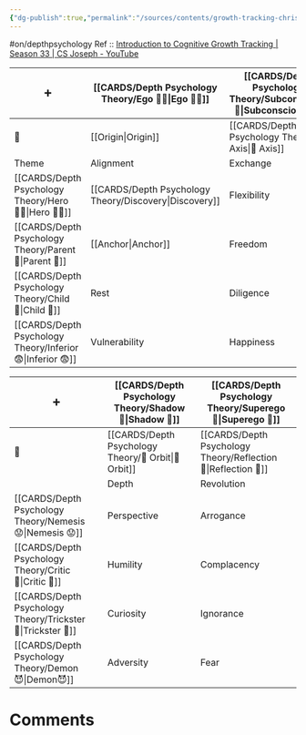 ```yaml
---
{"dg-publish":true,"permalink":"/sources/contents/growth-tracking-chris-taylor/","noteIcon":"","created":"2023-04-08T18:40:05.302+02:00","updated":"2023-04-18T12:43:54.743+02:00"}
---
```


#on/depthpsychology 
Ref :: [Introduction to Cognitive Growth Tracking | Season 33 | CS Joseph - YouTube](https://www.youtube.com/watch?v=Ni_1xfd_Kt8&t=283s)

|    ➕    | [[CARDS/Depth Psychology Theory/Ego 🙋‍♂️\|Ego 🙋‍♂️]]          | [[CARDS/Depth Psychology Theory/Subconscious 🤸\|Subconscious 🤸]]            |
| ---------------- | ------------- | -------------- |
|  🔗                | [[Origin\|Origin]]    | [[CARDS/Depth Psychology Theory/🧲 Axis\|🧲 Axis]]    |
| Theme            | Alignment     | Exchange     |
| [[CARDS/Depth Psychology Theory/Hero 🦸‍♂️\|Hero 🦸‍♂️]]   | [[CARDS/Depth Psychology Theory/Discovery\|Discovery]] | Flexibility    |
| [[CARDS/Depth Psychology Theory/Parent 🤨\|Parent 🤨]]    | [[Anchor\|Anchor]]    | Freedom        |
| [[CARDS/Depth Psychology Theory/Child 👼\|Child 👼]]     | Rest          | Diligence      |
| [[CARDS/Depth Psychology Theory/Inferior 😨\|Inferior 😨]]  | Vulnerability | Happiness      |

| ➕  | [[CARDS/Depth Psychology Theory/Shadow 👤\|Shadow 👤]]           | [[CARDS/Depth Psychology Theory/Superego 👹\|Superego 👹]]     |                
| ---------------- | ------------ | -------------- |
|     🔗             | [[CARDS/Depth Psychology Theory/🔄 Orbit\|🔄 Orbit]] | [[CARDS/Depth Psychology Theory/Reflection 🔀\|Reflection 🔀]] |
|                  | Depth        | Revolution     |
| [[CARDS/Depth Psychology Theory/Nemesis 😟\|Nemesis 😟]]   | Perspective  | Arrogance      |
| [[CARDS/Depth Psychology Theory/Critic 🤔\|Critic 🤔]]    | Humility     | Complacency    |
| [[CARDS/Depth Psychology Theory/Trickster 🤡\|Trickster 🤡]] | Curiosity    | Ignorance      |
| [[CARDS/Depth Psychology Theory/Demon😈\|Demon😈]]     | Adversity    | Fear           |

# Comments 
<script src="https://utteranc.es/client.js"
        repo="Heart4sides/Comment_Section"
        issue-term="pathname"
        theme="gruvbox-dark"
        crossorigin="anonymous"
        async>
</script>